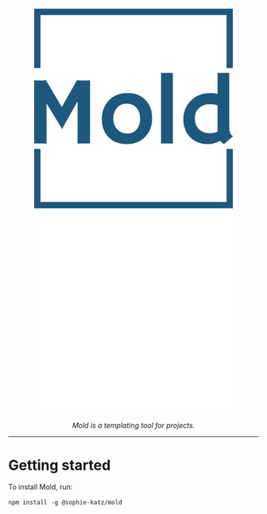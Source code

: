 <!--
Copyright (c) 2023 Sophie Katz

This file is part of Mold.

Mold is free software: you can redistribute it and/or modify it under the terms of the GNU
General Public License as published by the Free Software Foundation, either version 3 of the
License, or (at your option) any later version.

Mold is distributed in the hope that it will be useful, but WITHOUT ANY WARRANTY; without even
the implied warranty of MERCHANTABILITY or FITNESS FOR A PARTICULAR PURPOSE. See the GNU General
Public License for more details.

You should have received a copy of the GNU General Public License along with Mold. If not, see
<https://www.gnu.org/licenses/>.
-->

<!-- Badges from https://github.com/Ileriayo/markdown-badges -->

<!--![GitHub Actions](https://img.shields.io/badge/github%20actions-%232671E5.svg?style=for-the-badge&logo=githubactions&logoColor=white) ![MUI](https://img.shields.io/badge/MUI-%230081CB.svg?style=for-the-badge&logo=mui&logoColor=white) ![NodeJS](https://img.shields.io/badge/node.js-6DA55F?style=for-the-badge&logo=node.js&logoColor=white) ![Vite](https://img.shields.io/badge/vite-%23646CFF.svg?style=for-the-badge&logo=vite&logoColor=white) ![Yarn](https://img.shields.io/badge/yarn-%232C8EBB.svg?style=for-the-badge&logo=yarn&logoColor=white) ![TypeScript](https://img.shields.io/badge/typescript-%23007ACC.svg?style=for-the-badge&logo=typescript&logoColor=white) ![GitHub](https://img.shields.io/badge/github-%23121011.svg?style=for-the-badge&logo=github&logoColor=white)-->

<p align="center"><img src="https://raw.githubusercontent.com/sophie-katz/mold/main/docs/assets/mold-high-resolution-logo-transparent.png#gh-light-mode-only" width="400rem" alt="Mold logo" /> <img src="https://raw.githubusercontent.com/sophie-katz/mold/main/docs/assets/mold-high-resolution-logo-white-transparent.png#gh-dark-mode-only" width="400rem" alt="Mold logo" /><br /><br /><i>Mold is a templating tool for projects.</i>
</p>

---

# Getting started

To install Mold, run:

```shell
npm install -g @sophie-katz/mold
```
